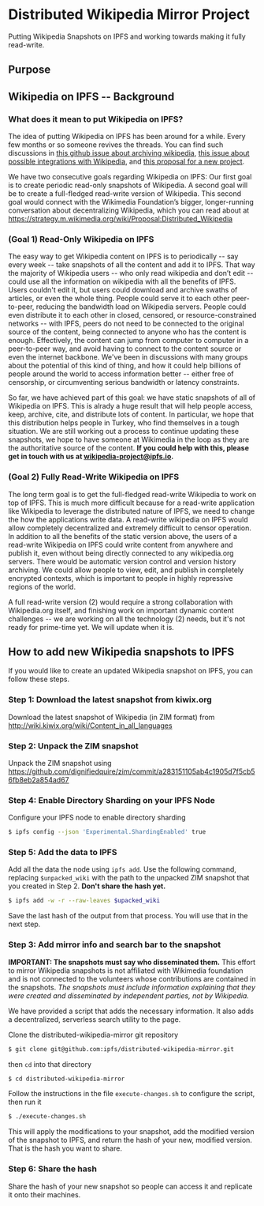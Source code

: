 # Distributed Wikipedia Mirror Project
Putting Wikipedia Snapshots on IPFS and working towards making it fully read-write.

## Purpose

## Wikipedia on IPFS -- Background

### What does it mean to put Wikipedia on IPFS?

The idea of putting Wikipedia on IPFS has been around for a while. Every few months or so someone revives the threads. You can find such discussions in [this github issue about archiving wikipedia](https://github.com/ipfs/archives/issues/20), [this issue about possible integrations with Wikipedia](https://github.com/ipfs/notes/issues/46), and [this proposal for a new project](https://github.com/ipfs/notes/issues/47#issuecomment-140587530).

We have two consecutive goals regarding Wikipedia on IPFS: Our first goal is to create periodic read-only snapshots of Wikipedia.  A second goal will be to create a full-fledged read-write version of Wikipedia. This second goal would connect with the Wikimedia Foundation’s bigger, longer-running conversation about decentralizing Wikipedia, which you can read about at https://strategy.m.wikimedia.org/wiki/Proposal:Distributed_Wikipedia

### (Goal 1) Read-Only Wikipedia on IPFS

The easy way to get Wikipedia content on IPFS is to periodically -- say every week -- take snapshots of all the content and add it to IPFS. That way the majority of Wikipedia users -- who only read wikipedia and don’t edit -- could use all the information on wikipedia with all the benefits of IPFS. Users couldn't edit it, but users could download and archive swaths of articles, or even the whole thing. People could serve it to each other peer-to-peer, reducing the bandwidth load on Wikipedia servers. People could even distribute it to each other in closed, censored, or resource-constrained networks -- with IPFS, peers do not need to be connected to the original source of the content, being connected to anyone who has the content is enough. Effectively, the content can jump from computer to computer in a peer-to-peer way, and avoid having to connect to the content source or even the internet backbone. We've been in discussions with many groups about the potential of this kind of thing, and how it could help billions of people around the world to access information better -- either free of censorship, or circumventing serious bandwidth or latency constraints.

So far, we have achieved part of this goal: we have static snapshots of all of Wikipedia on IPFS. This is alrady a huge result that will help people access, keep, archive, cite, and distribute lots of content. In particular, we hope that this distribution helps people in Turkey, who find themselves in a tough situation. We are still working out a process to continue updating these snapshots, we hope to have someone at Wikimedia in the loop as they are the authoritative source of the content. **If you could help with this, please get in touch with us at wikipedia-project@ipfs.io.**

### (Goal 2) Fully Read-Write Wikipedia on IPFS

The long term goal is to get the full-fledged read-write Wikipedia to work on top of IPFS. This is much more difficult because for a read-write application like Wikipedia to leverage the distributed nature of IPFS, we need to change the how the applications write data. A read-write wikipedia on IPFS would allow completely decentralized and extremely difficult to censor operation. In addition to all the benefits of the static version above, the users of a read-write Wikipedia on IPFS could write content from anywhere and publish it, even without being directly connected to any wikipedia.org servers. There would be automatic version control and version history archiving. We could allow people to view, edit, and publish in completely encrypted contexts, which is important to people in highly repressive regions of the world.

A full read-write version (2) would require a strong collaboration with Wikipedia.org itself, and finishing work on important dynamic content challenges -- we are working on all the technology (2) needs, but it's not ready for prime-time yet. We will update when it is.

## How to add new Wikipedia snapshots to IPFS

If you would like to create an updated Wikipedia snapshot on IPFS, you can follow these steps.

### Step 1: Download the latest snapshot from kiwix.org
Download the latest snapshot of Wikipedia (in ZIM format) from http://wiki.kiwix.org/wiki/Content_in_all_languages

### Step 2: Unpack the ZIM snapshot
Unpack the ZIM snapshot using https://github.com/dignifiedquire/zim/commit/a283151105ab4c1905d7f5cb56fb8eb2a854ad67

### Step 4: Enable Directory Sharding on your IPFS Node
Configure your IPFS node to enable directory sharding
```sh
$ ipfs config --json 'Experimental.ShardingEnabled' true
```

### Step 5: Add the data to IPFS
Add all the data the node using `ipfs add`. Use the following command, replacing `$unpacked_wiki` with the path to the unpacked ZIM snapshot that you created in Step 2. **Don't share the hash yet.**

```sh
$ ipfs add -w -r --raw-leaves $upacked_wiki
```

Save the last hash of the output from that process. You will use that in the next step.

### Step 3: Add mirror info and search bar to the snapshot
**IMPORTANT: The snapshots must say who disseminated them.** This effort to mirror Wikipedia snapshots is not affiliated with Wikimedia foundation and is not connected to the volunteers whose contributions are contained in the snapshots. _The snapshots must include information explaining that they were created and disseminated by independent parties, not by Wikipedia._

We have provided a script that adds the necessary information. It also adds a decentralized, serverless search utility to the page.

Clone the distributed-wikipedia-mirror git repository

```sh
$ git clone git@github.com:ipfs/distributed-wikipedia-mirror.git
```

then `cd` into that directory

```sh
$ cd distributed-wikipedia-mirror
```

Follow the instructions in the file `execute-changes.sh` to configure the script, then run it

```sh
$ ./execute-changes.sh
```

This will apply the modifications to your snapshot, add the modified version of the snapshot to IPFS, and return the hash of your new, modified version. That is the hash you want to share.


### Step 6: Share the hash
Share the hash of your new snapshot so people can access it and replicate it onto their machines.
